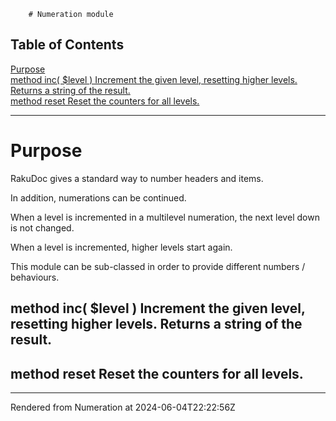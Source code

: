         # Numeration module
>
## Table of Contents
[Purpose](#purpose)  
[method inc( $level ) Increment the given level, resetting higher levels. Returns a string of the result.](#method-inc-level--increment-the-given-level-resetting-higher-levels-returns-a-string-of-the-result)  
[method reset Reset the counters for all levels.](#method-reset-reset-the-counters-for-all-levels)  

----
# Purpose
RakuDoc gives a standard way to number headers and items.

In addition, numerations can be continued.

When a level is incremented in a multilevel numeration, the next level down is not changed.

When a level is incremented, higher levels start again.

This module can be sub-classed in order to provide different numbers / behaviours.

## method inc( $level ) Increment the given level, resetting higher levels. Returns a string of the result.
## method reset Reset the counters for all levels.






----
Rendered from Numeration at 2024-06-04T22:22:56Z